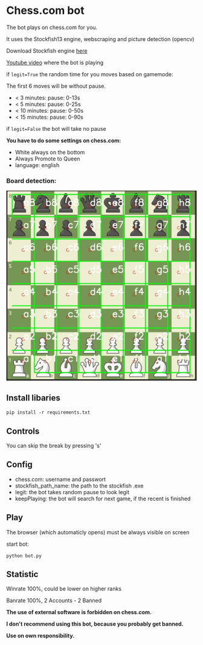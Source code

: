 # Chess.com bot

The bot plays on chess.com for you.

It uses the Stockfish13 engine, webscraping and picture detection (opencv)

Download Stockfish engine [here](https://stockfishchess.org/)

[Youtube video](https://youtu.be/PgrLoFBUYkU) where the bot is playing

if ```legit=True``` the random time for you moves based on gamemode:

The first 6 moves will be without pause.

* < 3 minutes: pause: 0-13s
* < 5 minutes: pause: 0-25s
* < 10 minutes: pause: 0-50s
* < 15 minutes: pause: 0-90s

if ```legit=False``` the bot will take no pause



**You have to do some settings on chess.com:**
* White always on the bottom
* Always Promote to Queen
* language: english


### Board detection:
![Board result](/coordinates_detection.PNG)


## Install libaries

```
pip install -r requirements.txt
```

## Controls

You can skip the break by pressing 's'


## Config

* chess.com: username and passwort
* stockfish_path_name: the path to the stockfish .exe
* legit: the bot takes random pause to look legit
* keepPlaying: the bot will search for next game, if the recent is finished

## Play

The browser (which automaticly opens) must be always visible on screen

start bot:
```
python bot.py
```
## Statistic

Winrate 100%, could be lower on higher ranks

Banrate 100%, 2 Accounts - 2 Banned

**The use of external software is forbidden on chess.com.**

**I don't recommend using this bot, because you probably get banned.**

**Use on own responsibility.**
